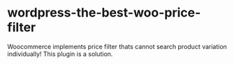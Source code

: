 # wordpress-the-best-woo-price-filter
Woocommerce implements price filter thats cannot search product variation individually! This plugin is a solution.
